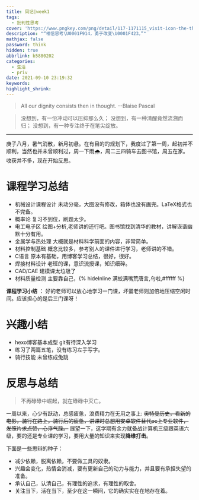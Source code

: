 ```yaml
---
title: 周记|week1
tags:
  - 批判性思考
cover: 'https://www.pngkey.com/png/detail/117-1171115_visit-icon-the-thinker-png.png'
description: "“相信思考\U0001F914，勇于改变\U0001F423。”"
mathjax: false
password: think
hidden: true
abbrlink: b5880202
categories:
  - 生活
  - priv
date: 2021-09-10 23:19:32
keywords:
highlight_shrink:
---
```


> All our dignity consists then in thought. --Blaise Pascal

> 没想到，有一份冲动可以压抑那么久；
没想到，有一种清醒竟然流溯而归；
没想到，有一种专注终于在笔尖绽放。

---

庚子八月，暑气消散，新月初悬。在有目的的规划下，我度过了第一周，起初并不顺利，当然也并未曾顺利过，周一下雨🌧️，周二三四骑车去图书馆，周五在家。收获并不多，现在开始反思。

# 课程学习总结

* 机械设计课程设计 未动分毫，大图没有修改，箱体也没有画完。LaTeX格式也不完备。
* 概率论 复习不到位，刷题太少。
* 电工电子区 绘图+分析,老师讲的还行吧。图书馆找到清华的教材，讲解诙谐幽默十分有用。
* 金属学与热处理 大概就是材料科学前面的内容，非常简单。
* 材料控制基础 概念比较多，参考别人的课件进行学习，老师讲的不错。
* C语言 原本有基础，用博客学习总结，很好，很好。
* 焊接材料设计 老班的课，意识流授课，知识细碎。
* CAD/CAE 建模课太垃圾了
* 材料质量检测 主要靠自己，{% hideInline 满蛟满嘴荒唐言,乌啦,#ffffff %}

**课程学习小结** ： 好的老师可以放心地学习一门课，坏蛋老师则加倍地压缩空闲时间。应该担心的是后三门课呀！

# 兴趣小结

* hexo博客基本成型 git有待深入学习
* 练习了两篇五笔，没有练习左手写字。
* 骑行技能 未曾练成兔跳

# 反思与总结

  > 不再碌碌中崛起，就在碌碌中灭亡。

一周以来，心少有跃动，总感疲惫，浪费精力在无用之事上: ~~奥特曼历史，看新的电影，骑行在路上，骑行后的疲惫，讲课时总想用安卓软件替代pc上专业软件，发照片求点赞，心浮气躁。~~
展望一下，这学期有余力就备战计算机三级跟英语六级，要的还是专业课的学习，要用大量的知识来实现**降维打击**。

下面是一些思辩的种子：
* 减少依赖，脱离依赖，不要做工具的奴隶。
* 兴趣会变化，热情会消减，要有更新自己的动力与能力，并且要有承担失望的准备。
* 承认自己，认清自己，有理性的追求，有理性的取舍。
* 关注当下，活在当下，至少在这一瞬间，它的确实实在在地存在着。



